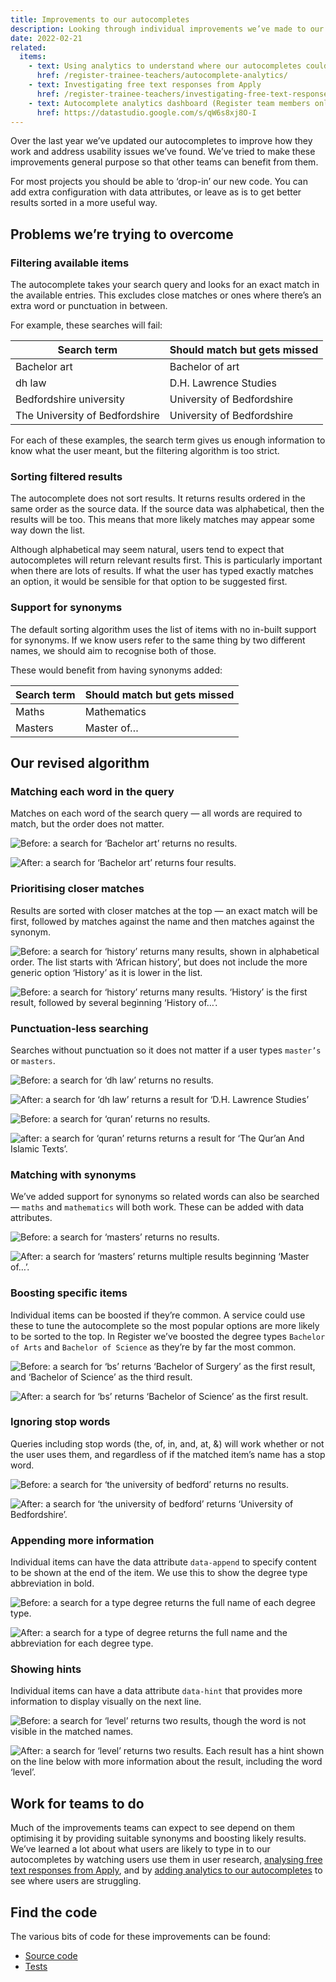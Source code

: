 ```yaml
---
title: Improvements to our autocompletes
description: Looking through individual improvements we’ve made to our autocompletes to better support our users
date: 2022-02-21
related:
  items:
    - text: Using analytics to understand where our autocompletes could be improved
      href: /register-trainee-teachers/autocomplete-analytics/
    - text: Investigating free text responses from Apply
      href: /register-trainee-teachers/investigating-free-text-responses-from-apply/
    - text: Autocomplete analytics dashboard (Register team members only)
      href: https://datastudio.google.com/s/qW6s8xj8O-I
---
```


Over the last year we’ve updated our autocompletes to improve how they work and address usability issues we’ve found. We’ve tried to make these improvements general purpose so that other teams can benefit from them.

For most projects you should be able to ‘drop-in’ our new code. You can add extra configuration with data attributes, or leave as is to get better results sorted in a more useful way.

## Problems we’re trying to overcome

### Filtering available items

The autocomplete takes your search query and looks for an exact match in the available entries. This excludes close matches or ones where there’s an extra word or punctuation in between.

For example, these searches will fail:

| Search term | Should match but gets missed |
| --- | --- |
| Bachelor art | Bachelor of art |
| dh law | D.H. Lawrence Studies |
| Bedfordshire university | University of Bedfordshire |
| The University of Bedfordshire | University of Bedfordshire |

For each of these examples, the search term gives us enough information to know what the user meant, but the filtering algorithm is too strict.

### Sorting filtered results

The autocomplete does not sort results. It returns results ordered in the same order as the source data. If the source data was alphabetical, then the results will be too. This means that more likely matches may appear some way down the list.

Although alphabetical may seem natural, users tend to expect that autocompletes will return relevant results first. This is particularly important when there are lots of results. If what the user has typed exactly matches an option, it would be sensible for that option to be suggested first.

### Support for synonyms

The default sorting algorithm uses the list of items with no in-built support for synonyms. If we know users refer to the same thing by two different names, we should aim to recognise both of those.

These would benefit from having synonyms added:

| Search term | Should match but gets missed |
| --- | --- |
| Maths | Mathematics |
| Masters | Master of… |

## Our revised algorithm

### Matching each word in the query

Matches on each word of the search query — all words are required to match, but the order does not matter.

![Before: a search for ‘Bachelor art’ returns no results.](autocomplete-before-degree-type-bachelor-art.png "Autocomplete before")

![After: a search for ‘Bachelor art’ returns four results.](autocomplete-after-degree-type-bachelor-art.png "Autocomplete after")

### Prioritising closer matches

Results are sorted with closer matches at the top — an exact match will be first, followed by matches against the name and then matches against the synonym.

![Before: a search for ‘history’ returns many results, shown in alphabetical order. The list starts with ‘African history’, but does not include the more generic option ‘History’ as it is lower in the list.](autocomplete-before-degree-subject-history.png "Autocomplete before")

![Before: a search for ‘history’ returns many results. ‘History’ is the first result, followed by several beginning ‘History of…’.](autocomplete-after-degree-subject-history.png "Autocomplete after")

### Punctuation-less searching

Searches without punctuation so it does not matter if a user types `master’s` or `masters`.

![Before: a search for ‘dh law’ returns no results.](autocomplete-before-degree-subject-dh-law.png "Autocomplete before")

![After: a search for ‘dh law’ returns a result for ‘D.H. Lawrence Studies’](autocomplete-after-degree-subject-dh-law.png "Autocomplete after")

![Before: a search for ‘quran’ returns no results.](autocomplete-before-degree-subject-quran.png "Autocomplete before")

![after: a search for ‘quran’ returns returns a result for ‘The Qur’an And Islamic Texts’.](autocomplete-after-degree-subject-quran.png "Autocomplete after")

### Matching with synonyms

We’ve added support for synonyms so related words can also be searched — `maths` and `mathematics` will both work. These can be added with data attributes.

![Before: a search for ‘masters’ returns no results.](autocomplete-before-degree-type-masters.png "Autocomplete before")

![After: a search for ‘masters’ returns multiple results beginning ‘Master of…’.](autocomplete-after-degree-type-masters.png "Autocomplete after")

### Boosting specific items

Individual items can be boosted if they’re common. A service could use these to tune the autocomplete so the most popular options are more likely to be sorted to the top. In Register we’ve boosted the degree types `Bachelor of Arts` and `Bachelor of Science` as they’re by far the most common.

![Before: a search for ‘bs’ returns ‘Bachelor of Surgery’ as the first result, and ‘Bachelor of Science’ as the third result.](autocomplete-before-boost.png "Autocomplete before")

![After: a search for ‘bs’ returns ‘Bachelor of Science’ as the first result.](autocomplete-after-boost.png "Autocomplete after")

### Ignoring stop words

Queries including stop words (the, of, in, and, at, &) will work whether or not the user uses them, and regardless of if the matched item’s name has a stop word.

![Before: a search for ‘the university of bedford’ returns no results.](autocomplete-before-stop-words.png "Autocomplete before")

![After: a search for ‘the university of bedford’ returns ‘University of Bedfordshire’.](autocomplete-after-stop-words.png "Autocomplete after")

### Appending more information

Individual items can have the data attribute `data-append` to specify content to be shown at the end of the item. We use this to show the degree type abbreviation in bold.

![Before: a search for a type degree returns the full name of each degree type.](autocomplete-before-append.png "Autocomplete before")

![After: a search for a type of degree returns the full name and the abbreviation for each degree type.](autocomplete-after-append.png "Autocomplete after")

### Showing hints

Individual items can have a data attribute `data-hint` that provides more information to display visually on the next line.

![Before: a search for ‘level’ returns two results, though the word is not visible in the matched names.](autocomplete-before-hints.png "Autocomplete before")

![After: a search for ‘level’ returns two results. Each result has a hint shown on the line below with more information about the result, including the word ‘level’.](autocomplete-after-hints.png "Autocomplete after")

## Work for teams to do

Much of the improvements teams can expect to see depend on them optimising it by providing suitable synonyms and boosting likely results. We’ve learned a lot about what users are likely to type in to our autocompletes by watching users use them in user research, [analysing free text responses from Apply](/register-trainee-teachers/investigating-free-text-responses-from-apply/), and by [adding analytics to our autocompletes](/register-trainee-teachers/autocomplete-analytics/) to see where users are struggling.

## Find the code

The various bits of code for these improvements can be found:

- [Source code](https://github.com/DFE-Digital/register-trainee-teachers/tree/main/app/components/form_components/autocomplete)
- [Tests](https://github.com/DFE-Digital/register-trainee-teachers/tree/main/app/webpacker/scripts/autocomplete)
